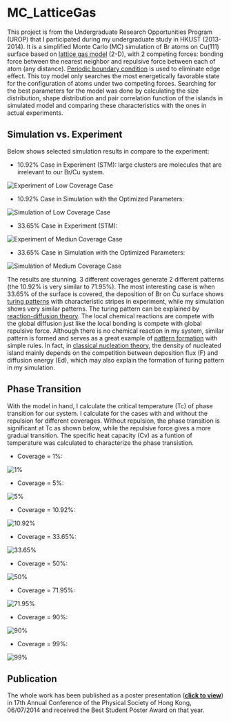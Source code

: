 # MC_LatticeGas
This project is from the Undergraduate Research Opportunities Program (UROP) that I participated during my undergraduate study in HKUST (2013-2014). It is a simplified Monte Carlo (MC) simulation of Br atoms on Cu(111) surface based on [lattice gas model](https://en.wikipedia.org/wiki/Ising_model#Lattice_gas) (2-D), with 2 competing forces: bonding force between the nearest neighbor and repulsive force between each of atom (any distance). [Periodic boundary condition](https://en.wikipedia.org/wiki/Periodic_boundary_conditions) is used to eliminate edge effect. This toy model only searches the most energetically favorable state for the configuration of atoms under two competing forces. Searching for the best parameters for the model was done by calculating the size distribution, shape distribution and pair correlation function of the islands in simulated model and comparing these characteristics with the ones in actual experiments. 

## Simulation vs. Experiment

Below shows selected simulation results in compare to the experiment:

- 10.92% Case in Experiment (STM): large clusters are molecules that are irrelevant to our Br/Cu system.

![Experiment of Low Coverage Case](/Results/Example_STM_Scans/10%25_Z%20TraceUp%20Tue%20May%2028%2015_48_39%202013%20%5B20-1%5D%20%20STM_AtomManipulation%20STM.bmp)

- 10.92% Case in Simulation with the Optimized Parameters: 

![Simulation of Low Coverage Case](/Results/GIF/10.92%25%2C%20E%3D2e-3%2CA%3D4e-4.gif)

- 33.65% Case in Experiment (STM):

![Experiment of Mediun Coverage Case](/Results/Example_STM_Scans/33%25_Z%20TraceUp%20Tue%20May%2028%2019_23_23%202013%20%5B50-1%5D%20%20STM_AtomManipulation%20STM.bmp)

- 33.65% Case in Simulation with the Optimized Parameters:

![Simulation of Medium Coverage Case](/Results/GIF/33.65%25%2C%20E%3D2e-3%2CA%3D4e-4.gif)

The results are stunning. 3 different coverages generate 2 different patterns (the 10.92% is very similar to 71.95%). The most interesting case is when 33.65% of the surface is covered, the deposition of Br on Cu surface shows [turing patterns](https://en.wikipedia.org/wiki/Turing_pattern) with characteristic stripes in experiment, while my simulation shows very similar patterns. The turing pattern can be explained by [reaction-diffusion theory](https://en.wikipedia.org/wiki/Reaction%E2%80%93diffusion_system). The local chemical reactions are compete with the global diffusion just like the local bonding is compete with global repulsive force. Although there is no chemical reaction in my system, similar pattern is formed and serves as a great example of [pattern formation](https://en.wikipedia.org/wiki/Pattern_formation) with simple rules. In fact, in [classical nucleation theory](https://en.wikipedia.org/wiki/Classical_nucleation_theory), the density of nucleated island mainly depends on the competition between deposition flux (F) and diffusion energy (Ed), which may also explain the formation of turing pattern in my simulation.  

## Phase Transition

With the model in hand, I calculate the critical temperature (Tc) of phase transition for our system. I calculate for the cases with and without the repulsion for different coverages. Without repulsion, the phase transition is significant at Tc as shown below, while the repulsive force gives a more gradual transition. The specific heat capacity (Cv) as a funtion of temperature was calculated to characterize the phase transistion. 

- Coverage = 1%:

![1%](/Results/Cv%20Calculation/No%20Repulsion/1%25.png)

- Coverage = 5%:

![5%](/Results/Cv%20Calculation/No%20Repulsion/5%25.png)

- Coverage = 10.92%:

![10.92%](/Results/Cv%20Calculation/No%20Repulsion/10.92%25.png)

- Coverage = 33.65%:

![33.65%](/Results/Cv%20Calculation/No%20Repulsion/33.65%25.png)

- Coverage = 50%:

![50%](/Results/Cv%20Calculation/No%20Repulsion/50%25.png)

- Coverage = 71.95%:

![71.95%](/Results/Cv%20Calculation/No%20Repulsion/71.95%25.png)

- Coverage = 90%:

![90%](/Results/Cv%20Calculation/No%20Repulsion/90%25.png)

- Coverage = 99%:

![99%](/Results/Cv%20Calculation/No%20Repulsion/99%25.png)

## Publication

The whole work has been published as a poster presentation (**[click to view](/HKPS%202014.pdf)**) in 17th Annual Conference of the Physical Society of Hong Kong, 06/07/2014 and received the Best Student Poster Award on that year.
